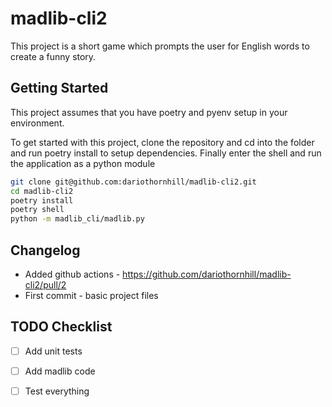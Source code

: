 # madlib-cli2
This project is a short game which prompts the user for English words to create a funny story.

## Getting Started
This project assumes that you have poetry and pyenv setup in your environment.

To get started with this project, clone the repository and cd into the folder and run poetry install to setup dependencies. Finally enter the shell and run the application as a python module

```bash
git clone git@github.com:dariothornhill/madlib-cli2.git
cd madlib-cli2
poetry install
poetry shell
python -m madlib_cli/madlib.py
```

## Changelog
- Added github actions - https://github.com/dariothornhill/madlib-cli2/pull/2
- First commit - basic project files

## TODO Checklist
- [ ] Add unit tests
- [ ] Add madlib code
- [ ] Test everything

